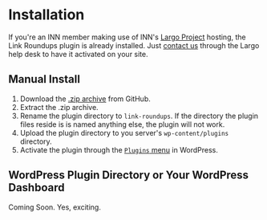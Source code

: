 # Installation

If you're an INN member making use of INN's [Largo Project](https://largoproject.org) hosting, the Link Roundups plugin is already installed. Just [contact us](http://jira.inn.org/servicedesk/customer/portal/4) through the Largo help desk to have it activated on your site.

## Manual Install

1. Download the [.zip archive](https://github.com/INN/link-roundups/archive/master.zip) from GitHub.
2. Extract the .zip archive. 
3. Rename the plugin directory to `link-roundups`. If the directory the plugin files reside is is named anything else, the plugin will not work.
4. Upload the plugin directory to you server's `wp-content/plugins` directory.
5. Activate the plugin through the [`Plugins` menu](https://codex.wordpress.org/Plugins_Screen) in WordPress.

## WordPress Plugin Directory or Your WordPress Dashboard

Coming Soon. Yes, exciting.
